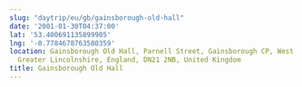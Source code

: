 ```yaml
---
slug: "daytrip/eu/gb/gainsborough-old-hall"
date: '2001-01-30T04:37:00'
lat: '53.400691135899905'
lng: '-0.7784678763580359'
location: Gainsborough Old Hall, Parnell Street, Gainsborough CP, West Lindsey, Lincolnshire,
  Greater Lincolnshire, England, DN21 2NB, United Kingdom
title: Gainsborough Old Hall
---
```



